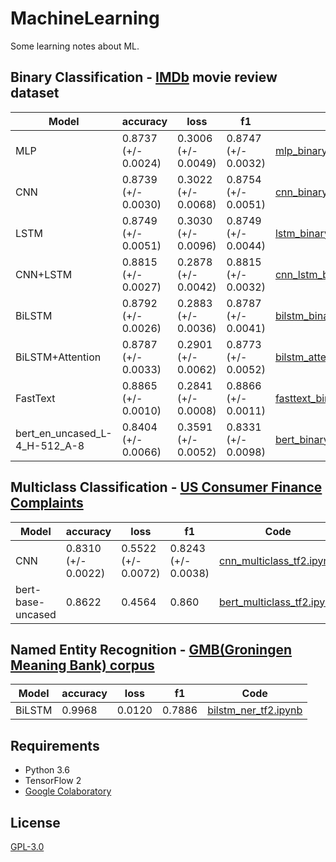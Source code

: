 # MachineLearning
Some learning notes about ML.

## Binary Classification - [IMDb](https://ai.stanford.edu/~amaas/data/sentiment/) movie review dataset

| Model            | accuracy            | loss                | f1                  |Code|
| ---------------- | ------------------- | ------------------- | ------------------- |---|
|MLP|0.8737 (+/- 0.0024)|0.3006 (+/- 0.0049)|0.8747 (+/- 0.0032)|[mlp_binary_tf2.ipynb](Classification/binary/mlp_binary_tf2.ipynb)|
| CNN              | 0.8739 (+/- 0.0030) | 0.3022 (+/- 0.0068) | 0.8754 (+/- 0.0051) |[cnn_binary_tf2.ipynb](Classification/binary/cnn_binary_tf2.ipynb)|
| LSTM             | 0.8749 (+/- 0.0051) | 0.3030 (+/- 0.0096) | 0.8749 (+/- 0.0044) |[lstm_binary_tf2.ipynb](Classification/binary/lstm_binary_tf2.ipynb)|
| CNN+LSTM         | 0.8815 (+/- 0.0027) | 0.2878 (+/- 0.0042) | 0.8815 (+/- 0.0032) |[cnn_lstm_binary_tf2.ipynb](Classification/binary/cnn_lstm_binary_tf2.ipynb)|
| BiLSTM           | 0.8792 (+/- 0.0026) | 0.2883 (+/- 0.0036) | 0.8787 (+/- 0.0041) |[bilstm_binary_tf2.ipynb](Classification/binary/bilstm_binary_tf2.ipynb)|
| BiLSTM+Attention | 0.8787 (+/- 0.0033) | 0.2901 (+/- 0.0062) | 0.8773 (+/- 0.0052) |[bilstm_attention_binary_tf2.ipynb](Classification/binary/bilstm_attention_binary_tf2.ipynb)|
| FastText         | 0.8865 (+/- 0.0010) | 0.2841 (+/- 0.0008) | 0.8866 (+/- 0.0011) |[fasttext_binary_tf2.ipynb](Classification/binary/fasttext_binary_tf2.ipynb)|
| bert_en_uncased_L-4_H-512_A-8|0.8404 (+/- 0.0066)|0.3591 (+/- 0.0052)|0.8331 (+/- 0.0098)|[bert_binary_tf2.ipynb](Classification/binary/bert_binary_tf2.ipynb)|

## Multiclass Classification - [US Consumer Finance Complaints](https://www.kaggle.com/cfpb/us-consumer-finance-complaints)

| Model            | accuracy            | loss                | f1                  |Code|
| ---------------- | ------------------- | ------------------- | ------------------- |---|
|CNN|0.8310 (+/- 0.0022)|0.5522 (+/- 0.0072)|0.8243 (+/- 0.0038)|[cnn_multiclass_tf2.ipynb](Classification/multiclass/cnn_multiclass_tf2.ipynb)|
|bert-base-uncased|0.8622|0.4564|0.860|[bert_multiclass_tf2.ipynb](Classification/multiclass/bert_multiclass_tf2.ipynb)|

## Named Entity Recognition - [GMB(Groningen Meaning Bank) corpus](https://www.kaggle.com/abhinavwalia95/entity-annotated-corpus)

| Model            | accuracy            | loss                | f1                  |Code|
| ---------------- | ------------------- | ------------------- | ------------------- |---|
|BiLSTM|0.9968|0.0120|0.7886|[bilstm_ner_tf2.ipynb](NER/bilstm_ner_tf2.ipynb)|

## Requirements

* Python 3.6
* TensorFlow 2
* [Google Colaboratory](https://colab.research.google.com/)

## License

[GPL-3.0](LICENSE)